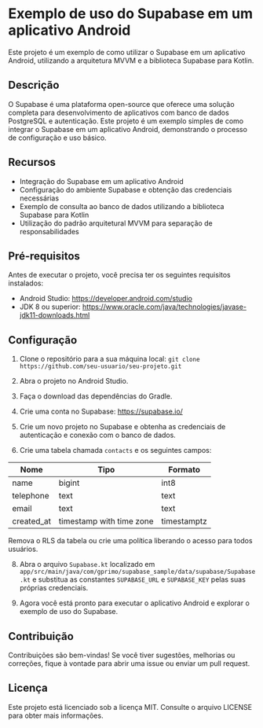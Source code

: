 # Exemplo de uso do Supabase em um aplicativo Android

Este projeto é um exemplo de como utilizar o Supabase em um aplicativo Android, utilizando a arquitetura MVVM e a biblioteca Supabase para Kotlin.

## Descrição

O Supabase é uma plataforma open-source que oferece uma solução completa para desenvolvimento de aplicativos com banco de dados PostgreSQL e autenticação. Este projeto é um exemplo simples de como integrar o Supabase em um aplicativo Android, demonstrando o processo de configuração e uso básico.

## Recursos

- Integração do Supabase em um aplicativo Android
- Configuração do ambiente Supabase e obtenção das credenciais necessárias
- Exemplo de consulta ao banco de dados utilizando a biblioteca Supabase para Kotlin
- Utilização do padrão arquitetural MVVM para separação de responsabilidades

## Pré-requisitos

Antes de executar o projeto, você precisa ter os seguintes requisitos instalados:

- Android Studio: https://developer.android.com/studio
- JDK 8 ou superior: https://www.oracle.com/java/technologies/javase-jdk11-downloads.html

## Configuração

1. Clone o repositório para a sua máquina local:
`git clone https://github.com/seu-usuario/seu-projeto.git`

2. Abra o projeto no Android Studio.

3. Faça o download das dependências do Gradle.

4. Crie uma conta no Supabase: https://supabase.io/

5. Crie um novo projeto no Supabase e obtenha as credenciais de autenticação e conexão com o banco de dados.

6. Crie uma tabela chamada `contacts` e os seguintes campos:
   
|    Nome    |           Tipo           |   Formato   | 
| ---------- | ------------------------ | ----------- |
|    name    |          bigint          |     int8    |
|  telephone |           text           |     text    |
|    email   |           text           |     text    |
| created_at | timestamp with time zone | timestamptz |

Remova o RLS da tabela ou crie uma política liberando o acesso para todos usuários.

8. Abra o arquivo `Supabase.kt` localizado em `app/src/main/java/com/gprimo/supabase_sample/data/supabase/Supabase.kt` e substitua as constantes `SUPABASE_URL` e `SUPABASE_KEY` pelas suas próprias credenciais.

9. Agora você está pronto para executar o aplicativo Android e explorar o exemplo de uso do Supabase.

## Contribuição

Contribuições são bem-vindas! Se você tiver sugestões, melhorias ou correções, fique à vontade para abrir uma issue ou enviar um pull request.

## Licença

Este projeto está licenciado sob a licença MIT. Consulte o arquivo LICENSE para obter mais informações.
